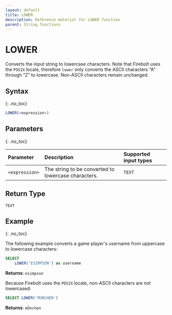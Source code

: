 ```yaml
---
layout: default
title: LOWER
description: Reference material for LOWER function
parent: String functions
---
```


# LOWER

Converts the input string to lowercase characters. Note that Firebolt uses the `POSIX` locale, therefore `lower` only converts the ASCII characters “A” through “Z” to lowercase. Non-ASCII characters remain unchanged.

## Syntax
{: .no_toc}

```sql
LOWER(<expression>)
```
## Parameters
{: .no_toc}

| Parameter  | Description                 |Supported input types |
| :---------- | :--------------------------- | :-----------------|
| `<expression>` | The string to be converted to lowercase characters. | `TEXT` |

## Return Type
`TEXT`

## Example
{: .no_toc}

The following example converts a game player's username from uppercase to lowercase characters:

```sql
SELECT
	LOWER('ESIMPSON') as username
```

**Returns**: `esimpson`

Because Firebolt uses the `POSIX` locale, non-ASCII characters are not lowercased:
```sql
SELECT LOWER('MÜNCHEN')
```

**Returns**: `mÜnchen`
